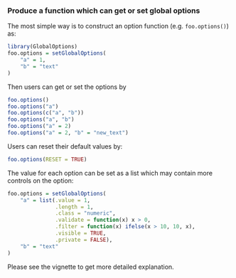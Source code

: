 ### Produce a function which can get or set global options

The most simple way is to construct an option function (e.g. `foo.options()`) as:

```r
library(GlobalOptions)
foo.options = setGlobalOptions(
    "a" = 1,
    "b" = "text"
)
```

Then users can get or set the options by 

```r
foo.options()
foo.options("a")
foo.options(c("a", "b"))
foo.options("a", "b")
foo.options("a" = 2)
foo.options("a" = 2, "b" = "new_text")
```

Users can reset their default values by:

```r
foo.options(RESET = TRUE)
```

The value for each option can be set as a list which may contain more controls on the option:

```r
foo.options = setGlobalOptions(
    "a" = list(.value = 1,
               .length = 1,
               .class = "numeric",
               .validate = function(x) x > 0,
               .filter = function(x) ifelse(x > 10, 10, x),
               .visible = TRUE,
               .private = FALSE),
    "b" = "text"
)
```

Please see the vignette to get more detailed explanation.
